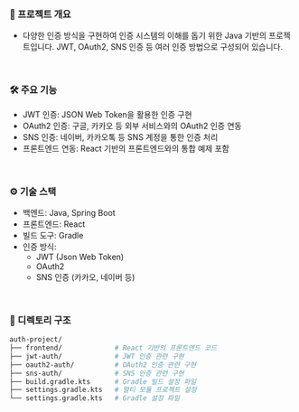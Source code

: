 ### 📁 프로젝트 개요
- 다양한 인증 방식을 구현하여 인증 시스템의 이해를 돕기 위한 Java 기반의 프로젝트입니다. JWT, OAuth2, SNS 인증 등 여러 인증 방법으로 구성되어 있습니다.
<br/>

### 🛠️ 주요 기능
- JWT 인증: JSON Web Token을 활용한 인증 구현
- OAuth2 인증: 구글, 카카오 등 외부 서비스와의 OAuth2 인증 연동
- SNS 인증: 네이버, 카카오톡 등 SNS 계정을 통한 인증 처리
- 프론트엔드 연동: React 기반의 프론트엔드와의 통합 예제 포함
<br/>

### ⚙️ 기술 스택
- 백엔드: Java, Spring Boot
- 프론트엔드: React
- 빌드 도구: Gradle
- 인증 방식:
  - JWT (Json Web Token)
  - OAuth2
  - SNS 인증 (카카오, 네이버 등)
<br/>

### 📂 디렉토리 구조
```bash
auth-project/
├── frontend/             # React 기반의 프론트엔드 코드
├── jwt-auth/             # JWT 인증 관련 구현
├── oauth2-auth/          # OAuth2 인증 관련 구현
├── sns-auth/             # SNS 인증 관련 구현
├── build.gradle.kts      # Gradle 빌드 설정 파일
├── settings.gradle.kts   # 멀티 모듈 프로젝트 설정
└── settings.gradle.kts   # Gradle 설정 파일

```
